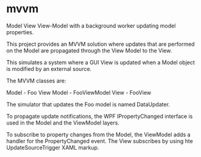 mvvm
====

Model View View-Model with a background worker updating model properties.

This project provides an MVVM solution where updates that are performed on the Model are propagated through the View Model to the View.

This simulates a system where a GUI View is updated when a Model object is modified by an external source.

The MVVM classes are:

Model - Foo
View Model - FooViewModel
View - FooView

The simulator that updates the Foo model is named DataUpdater.

To propagate update notifications, the WPF IPropertyChanged interface is used in the Model and the ViewModel layers.

To subscribe to property changes from the Model, the ViewModel adds a handler for the PropertyChanged event.  The View subscribes by using hte UpdateSourceTrigger XAML markup.
